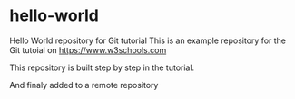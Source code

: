 # hello-world
Hello World repository for Git tutorial
This is an example repository for the Git tutoial on https://www.w3schools.com

This repository is built step by step in the tutorial.

And finaly added to a remote repository
